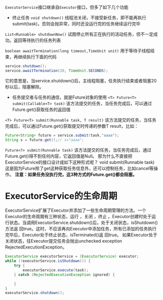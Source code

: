 `ExecutorService`接口继承自`Executor`接口，但多了如下几个功能
+ 终止任务
`void shutdown()`
线程池关闭，不接受新任务，即不能再执行submit(task)，否则会抛异常，同时还没运行完的任务继续运行完毕

`List<Runnable> shutdownNow()`
试图停止所有正在执行的活动任务，但不一定成功。返回等待执行的任务列表

`boolean awaitTermination(long timeout,TimeUnit unit)`
用于等待子线程结束，再继续执行下面的代码
```java
service.shutdown();
service.awaitTermination(20, TimeUnit.SECONDS);
```
它的意思是，当service.shutdown()后，主线程阻塞，任务执行结束或者阻塞20秒以后，阻塞解除。


+ 任务提交者与任务的通信，就是Future对象的使用
`<T> Future<T> submit(Callable<T> task)`
该方法提交的任务，当任务完成后，可以通过Future.get()获取任务的返回值

`<T> Future<T> submit(Runnable task, T result)`
该方法提交的任务，当任务完成后，可以通过Future.get()获取提交时传递的参数T result，比如：
```java
Future<String> future = service.submit(task,"aaaa");
String s = future.get();// s="aaaa";
```

`Future<?> submit(Runnable task)`
该方法提交的任务，当任务完成后，通过Future.get()得不到任何内容，它返回值是Null。
那为什么不直接把ExecutorService的接口设计成如下这种形式呢？
void submit(Runnable task)
这是因为Future除了get这种获取任务信息外，还可以控制任务，比如cancel等操作。
**注意：如果任务没执行完，这3种方式的Future.get()都会阻塞。**

# ExecutorService的生命周期
ExecutorService扩展了Executor并添加了一些生命周期管理的方法。一个Executor的生命周期有三种状态，运行 ，关闭 ，终止 。Executor创建时处于运行状态。当调用ExecutorService.shutdown()后，处于关闭状态，isShutdown()方法返 回true。这时，不应该再向Executor中添加任务，所有已添加的任务执行完毕后，Executor处于终止状态，isTerminated()返 回true。
如果Executor处于关闭状态，往Executor提交任务会抛出unchecked exception RejectedExecutionException。
```java
ExecutorService executorService = (ExecutorService) executor;
while (!executorService.isShutdown()) {
	try {
		executorService.execute(task);
	} catch (RejectedExecutionException ignored) {
		
	}
}
executorService.shutdown();
```


